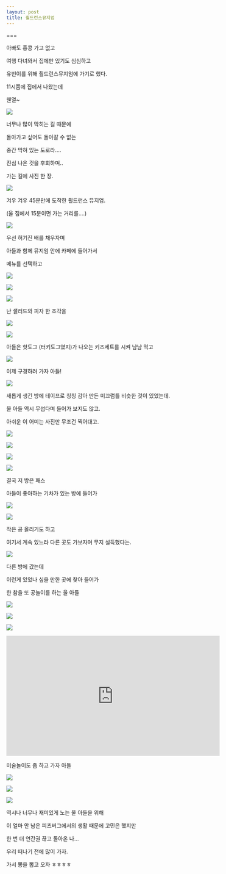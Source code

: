 ```yaml
---
layout: post
title: 췰드런스뮤지엄
---
```

===

아빠도 홍콩 가고 없고

여행 다녀와서 집에만 있기도 심심하고

유빈이를 위해 췰드런스뮤지엄에 가기로 했다.

11시쯤에 집에서 나왔는데

웬열~

![](https://dl.dropboxusercontent.com/u/9792864/11%20%281%29.png)

너무나 많이 막히는 길 때문에 

돌아가고 싶어도 돌아갈 수 없는 

중간 막혀 있는 도로라....

진심 나온 것을 후회하며..

가는 길에 사진 한 장.

![](
https://dl.dropboxusercontent.com/u/9792864/20160227%20%EC%B7%B0%EB%93%9C%EB%9F%B0%EC%8A%A4%EB%AE%A4%EC%A7%80%EC%97%84/DSC06119.resized.JPG)

겨우 겨우 45분만에 도착한 췰드런스 뮤지엄. 

(울 집에서 15분이면 가는 거리를....)

![](https://dl.dropboxusercontent.com/u/9792864/38.png)

우선 허기진 배를 채우자며

아들과 함께 뮤지엄 안에 카페에 들어가서 

메뉴를 선택하고

![](https://dl.dropboxusercontent.com/u/9792864/20160227%20%EC%B7%B0%EB%93%9C%EB%9F%B0%EC%8A%A4%EB%AE%A4%EC%A7%80%EC%97%84/DSC06121.resized.JPG)

![](https://dl.dropboxusercontent.com/u/9792864/20160227%20%EC%B7%B0%EB%93%9C%EB%9F%B0%EC%8A%A4%EB%AE%A4%EC%A7%80%EC%97%84/DSC06123.resized.JPG)

![](https://dl.dropboxusercontent.com/u/9792864/20160227%20%EC%B7%B0%EB%93%9C%EB%9F%B0%EC%8A%A4%EB%AE%A4%EC%A7%80%EC%97%84/DSC06124.resized.JPG)

난 샐러드와 피자 한 조각을

![](https://dl.dropboxusercontent.com/u/9792864/20160227%20%EC%B7%B0%EB%93%9C%EB%9F%B0%EC%8A%A4%EB%AE%A4%EC%A7%80%EC%97%84/DSC06125.resized.JPG)

![](https://dl.dropboxusercontent.com/u/9792864/20160227%20%EC%B7%B0%EB%93%9C%EB%9F%B0%EC%8A%A4%EB%AE%A4%EC%A7%80%EC%97%84/DSC06126.resized.JPG)

아들은 핫도그 (터키도그였지)가 나오는 키즈세트를 시켜 냠냠 먹고

![](https://dl.dropboxusercontent.com/u/9792864/20160227%20%EC%B7%B0%EB%93%9C%EB%9F%B0%EC%8A%A4%EB%AE%A4%EC%A7%80%EC%97%84/DSC06127.resized.JPG)

이제 구경하러 가자 아들!

![](https://dl.dropboxusercontent.com/u/9792864/20160227%20%EC%B7%B0%EB%93%9C%EB%9F%B0%EC%8A%A4%EB%AE%A4%EC%A7%80%EC%97%84/DSC06128.resized.JPG)

새롭게 생긴 방에 테이프로 칭칭 감아 만든 미끄럼틀 비슷한 것이 있었는데.

울 아들 역시 무섭다며 들어가 보지도 않고.

아쉬운 이 어미는 사진만 무조건 찍어대고.

![](https://dl.dropboxusercontent.com/u/9792864/20160227%20%EC%B7%B0%EB%93%9C%EB%9F%B0%EC%8A%A4%EB%AE%A4%EC%A7%80%EC%97%84/DSC06130.resized.JPG)

![](https://dl.dropboxusercontent.com/u/9792864/20160227%20%EC%B7%B0%EB%93%9C%EB%9F%B0%EC%8A%A4%EB%AE%A4%EC%A7%80%EC%97%84/DSC06131.resized.JPG)

![](https://dl.dropboxusercontent.com/u/9792864/20160227%20%EC%B7%B0%EB%93%9C%EB%9F%B0%EC%8A%A4%EB%AE%A4%EC%A7%80%EC%97%84/DSC06132.resized.JPG)

![](https://dl.dropboxusercontent.com/u/9792864/20160227%20%EC%B7%B0%EB%93%9C%EB%9F%B0%EC%8A%A4%EB%AE%A4%EC%A7%80%EC%97%84/DSC06133.resized.JPG)

결국 저 방은 패스

아들이 좋아하는 기차가 있는 방에 들어가

![](https://dl.dropboxusercontent.com/u/9792864/20160227%20%EC%B7%B0%EB%93%9C%EB%9F%B0%EC%8A%A4%EB%AE%A4%EC%A7%80%EC%97%84/DSC06134.resized.JPG)

![](https://dl.dropboxusercontent.com/u/9792864/20160227%20%EC%B7%B0%EB%93%9C%EB%9F%B0%EC%8A%A4%EB%AE%A4%EC%A7%80%EC%97%84/DSC06137.resized.JPG)

작은 공 올리기도 하고

여기서 계속 있느라 다른 곳도 가보자며 무지 설득했다는.

![](https://dl.dropboxusercontent.com/u/9792864/20160227%20%EC%B7%B0%EB%93%9C%EB%9F%B0%EC%8A%A4%EB%AE%A4%EC%A7%80%EC%97%84/DSC06138.resized.JPG)

다른 방에 갔는데

이런게 있었나 싶을 만한 곳에 찾아 들어가

한 참을 또 공놀이를 하는 울 아들

![](https://dl.dropboxusercontent.com/u/9792864/20160227%20%EC%B7%B0%EB%93%9C%EB%9F%B0%EC%8A%A4%EB%AE%A4%EC%A7%80%EC%97%84/DSC06139.resized.JPG)

![](https://dl.dropboxusercontent.com/u/9792864/20160227%20%EC%B7%B0%EB%93%9C%EB%9F%B0%EC%8A%A4%EB%AE%A4%EC%A7%80%EC%97%84/DSC06140.resized.JPG)

![](https://dl.dropboxusercontent.com/u/9792864/20160227%20%EC%B7%B0%EB%93%9C%EB%9F%B0%EC%8A%A4%EB%AE%A4%EC%A7%80%EC%97%84/DSC06144.resized.JPG)

<iframe width="560" height="315" src="https://www.youtube.com/embed/piOEyqWIqsA" frameborder="0" allowfullscreen></iframe>

미술놀이도 좀 하고 가자 아들

![](https://dl.dropboxusercontent.com/u/9792864/20160227%20%EC%B7%B0%EB%93%9C%EB%9F%B0%EC%8A%A4%EB%AE%A4%EC%A7%80%EC%97%84/DSC06145.resized.rotated.JPG)

![](https://dl.dropboxusercontent.com/u/9792864/20160227%20%EC%B7%B0%EB%93%9C%EB%9F%B0%EC%8A%A4%EB%AE%A4%EC%A7%80%EC%97%84/DSC06146.resized.JPG)

![](https://dl.dropboxusercontent.com/u/9792864/20160227%20%EC%B7%B0%EB%93%9C%EB%9F%B0%EC%8A%A4%EB%AE%A4%EC%A7%80%EC%97%84/DSC06148.resized.JPG)

역시나 너무나 재미있게 노는 울 아들을 위해

이 얼마 안 남은 피츠버그에서의 생활 때문에 고민은 했지만

한 번 더 연간권 끊고 돌아온 나...

우리 떠나기 전에 많이 가자.

가서 뽕을 뽑고 오자 ㅎㅎㅎㅎ 
